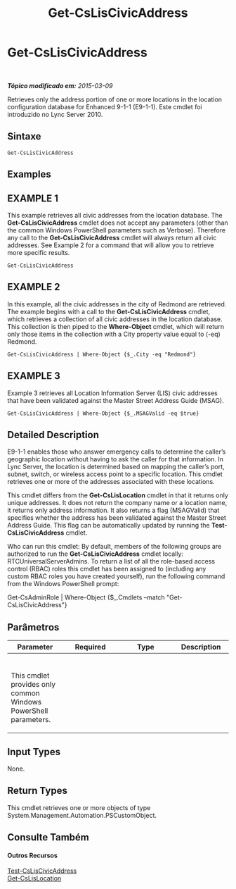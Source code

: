 ﻿---
title: Get-CsLisCivicAddress
TOCTitle: Get-CsLisCivicAddress
ms:assetid: 6538b811-6b74-4c57-95f7-e1496df62e7f
ms:mtpsurl: https://technet.microsoft.com/pt-br/library/Gg398459(v=OCS.15)
ms:contentKeyID: 49306930
ms.date: 05/19/2016
mtps_version: v=OCS.15
ms.translationtype: HT
---

# Get-CsLisCivicAddress

 

_**Tópico modificado em:** 2015-03-09_

Retrieves only the address portion of one or more locations in the location configuration database for Enhanced 9-1-1 (E9-1-1). Este cmdlet foi introduzido no Lync Server 2010.

## Sintaxe

    Get-CsLisCivicAddress

## Examples

## EXAMPLE 1

This example retrieves all civic addresses from the location database. The **Get-CsLisCivicAddress** cmdlet does not accept any parameters (other than the common Windows PowerShell parameters such as Verbose). Therefore any call to the **Get-CsLisCivicAddress** cmdlet will always return all civic addresses. See Example 2 for a command that will allow you to retrieve more specific results.

    Get-CsLisCivicAddress

## EXAMPLE 2

In this example, all the civic addresses in the city of Redmond are retrieved. The example begins with a call to the **Get-CsLisCivicAddress** cmdlet, which retrieves a collection of all civic addresses in the location database. This collection is then piped to the **Where-Object** cmdlet, which will return only those items in the collection with a City property value equal to (-eq) Redmond.

    Get-CsLisCivicAddress | Where-Object {$_.City -eq "Redmond"}

## EXAMPLE 3

Example 3 retrieves all Location Information Server (LIS) civic addresses that have been validated against the Master Street Address Guide (MSAG).

    Get-CsLisCivicAddress | Where-Object {$_.MSAGValid -eq $true}

## Detailed Description

E9-1-1 enables those who answer emergency calls to determine the caller’s geographic location without having to ask the caller for that information. In Lync Server, the location is determined based on mapping the caller’s port, subnet, switch, or wireless access point to a specific location. This cmdlet retrieves one or more of the addresses associated with these locations.

This cmdlet differs from the **Get-CsLisLocation** cmdlet in that it returns only unique addresses. It does not return the company name or a location name, it returns only address information. It also returns a flag (MSAGValid) that specifies whether the address has been validated against the Master Street Address Guide. This flag can be automatically updated by running the **Test-CsLisCivicAddress** cmdlet.

Who can run this cmdlet: By default, members of the following groups are authorized to run the **Get-CsLisCivicAddress** cmdlet locally: RTCUniversalServerAdmins. To return a list of all the role-based access control (RBAC) roles this cmdlet has been assigned to (including any custom RBAC roles you have created yourself), run the following command from the Windows PowerShell prompt:

Get-CsAdminRole | Where-Object {$\_.Cmdlets –match "Get-CsLisCivicAddress"}

## Parâmetros


<table>
<colgroup>
<col style="width: 25%" />
<col style="width: 25%" />
<col style="width: 25%" />
<col style="width: 25%" />
</colgroup>
<thead>
<tr class="header">
<th>Parameter</th>
<th>Required</th>
<th>Type</th>
<th>Description</th>
</tr>
</thead>
<tbody>
<tr class="odd">
<td><p></p></td>
<td><p></p></td>
<td><p></p></td>
<td><p></p></td>
</tr>
<tr class="even">
<td><p>This cmdlet provides only common Windows PowerShell parameters.</p></td>
<td><p></p></td>
<td><p></p></td>
<td> </td>
</tr>
</tbody>
</table>


## Input Types

None.

## Return Types

This cmdlet retrieves one or more objects of type System.Management.Automation.PSCustomObject.

## Consulte Também

#### Outros Recursos

[Test-CsLisCivicAddress](test-csliscivicaddress.md)  
[Get-CsLisLocation](get-cslislocation.md)

